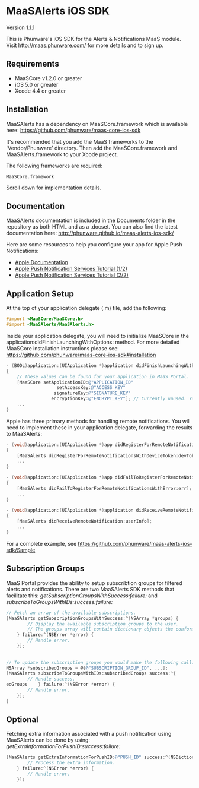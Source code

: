 MaaSAlerts iOS SDK
==================

Version 1.1.1

This is Phunware's iOS SDK for the Alerts & Notifications MaaS module. Visit http://maas.phunware.com/ for more details and to sign up.



Requirements
------------

- MaaSCore v1.2.0 or greater
- iOS 5.0 or greater
- Xcode 4.4 or greater



Installation
------------

MaaSAlerts has a dependency on MaaSCore.framework which is available here: https://github.com/phunware/maas-core-ios-sdk

It's recommended that you add the MaaS frameworks to the 'Vendor/Phunware' directory. Then add the MaaSCore.framework and MaaSAlerts.framework to your Xcode project.

The following frameworks are required:
````
MaaSCore.framework
````

Scroll down for implementation details.



Documentation
------------

MaaSAlerts documentation is included in the Documents folder in the repository as both HTML and as a .docset. You can also find the latest documentation here: http://phunware.github.io/maas-alerts-ios-sdk/

Here are some resources to help you configure your app for Apple Push Notifications:
- [Apple Documentation](https://developer.apple.com/library/ios/#documentation/NetworkingInternet/Conceptual/RemoteNotificationsPG/Introduction.html)
- [Apple Push Notification Services Tutorial (1/2)](http://www.raywenderlich.com/32960/apple-push-notification-services-in-ios-6-tutorial-part-1)
- [Apple Push Notification Services Tutorial (2/2)](http://www.raywenderlich.com/32963/apple-push-notification-services-in-ios-6-tutorial-part-2)



Application Setup
-----------------
At the top of your application delegate (.m) file, add the following:

````objective-c
#import <MaaSCore/MaaSCore.h>
#import <MaaSAlerts/MaaSAlerts.h>
````

Inside your application delegate, you will need to initialize MaaSCore in the application:didFinishLaunchingWithOptions: method. For more detailed MaaSCore installation instructions please see: https://github.com/phunware/maas-core-ios-sdk#installation

````objective-c
- (BOOL)application:(UIApplication *)application didFinishLaunchingWithOptions:(NSDictionary *)launchOptions
{
    // These values can be found for your application in MaaS Portal.
    [MaaSCore setApplicationID:@"APPLICATION_ID"
    			   setAccessKey:@"ACCESS_KEY"
                  signatureKey:@"SIGNATURE_KEY"
                 encryptionKey:@"ENCRYPT_KEY"]; // Currently unused. You can place anything NSString value here.
    ...
}
````

Apple has three primary methods for handling remote notifications. You will need to implement these in your application delegate, forwarding the results to MaaSAlerts:

````objective-c
- (void)application:(UIApplication *)app didRegisterForRemoteNotificationsWithDeviceToken:(NSData *)devToken
{
    [MaaSAlerts didRegisterForRemoteNotificationsWithDeviceToken:devToken];
    ...
}

- (void)application:(UIApplication *)app didFailToRegisterForRemoteNotificationsWithError:(NSError *)err
{
    [MaaSAlerts didFailToRegisterForRemoteNotificationsWithError:err];
    ...
}

- (void)application:(UIApplication *)application didReceiveRemoteNotification:(NSDictionary *)userInfo
{
    [MaaSAlerts didReceiveRemoteNotification:userInfo];
    ...
}
````

For a complete example, see https://github.com/phunware/maas-alerts-ios-sdk/Sample



Subscription Groups
-------------------

MaaS Portal provides the ability to setup subscribtion groups for filtered alerts and notifications. There are two MaaSAlerts SDK methods that facilitate this: *getSubscriptionGroupsWithSuccess:failure:* and *subscribeToGroupsWithIDs:success:failure:*

````objective-c
// Fetch an array of the available subscriptions.
[MaaSAlerts getSubscriptionGroupsWithSuccess:^(NSArray *groups) {
        // Display the available subscription groups to the user.
        // The groups array will contain dictionary objects the conform to the following structure: {@"id" : @"SUBCRIPTION_GROUP_ID", @"name" : @"SUBSCRIPTION_GROUP_NAME"}
    } failure:^(NSError *error) {
		// Handle error.
    }];
    
    
// To update the subscription groups you would make the following call:
NSArray *subscribedGroups = @[@"SUBSCRIPTION_GROUP_ID", ...];
[MaaSAlerts subscribeToGroupsWithIDs:subscribedGroups success:^{
        // Handle success.
edGroups    } failure:^(NSError *error) {
        // Handle error.
    }];
}
````



Optional
--------

Fetching extra information associated with a push notification using MaaSAlerts can be done by using: *getExtraInformationForPushID:success:failure:* 

````objective-c
[MaaSAlerts getExtraInformationForPushID:@"PUSH_ID" success:^(NSDictionary *extraInformation) {
        // Process the extra information.
    } failure:^(NSError *error) {
        // Handle error.
    }];
````
